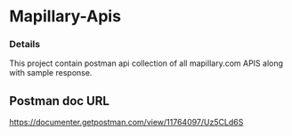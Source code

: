 # Mapillary-Apis


### Details

This project contain postman api collection of all mapillary.com APIS along with sample response.

## Postman doc URL

https://documenter.getpostman.com/view/11764097/Uz5CLd6S
